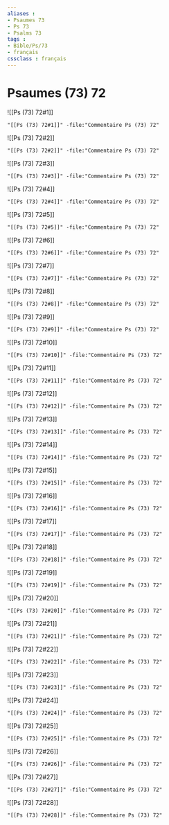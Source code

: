 ```yaml
---
aliases : 
- Psaumes 73
- Ps 73
- Psalms 73
tags : 
- Bible/Ps/73
- français
cssclass : français
---
```


# Psaumes (73) 72

![[Ps (73) 72#1]]

```query
"[[Ps (73) 72#1]]" -file:"Commentaire Ps (73) 72"
```

![[Ps (73) 72#2]]

```query
"[[Ps (73) 72#2]]" -file:"Commentaire Ps (73) 72"
```

![[Ps (73) 72#3]]

```query
"[[Ps (73) 72#3]]" -file:"Commentaire Ps (73) 72"
```

![[Ps (73) 72#4]]

```query
"[[Ps (73) 72#4]]" -file:"Commentaire Ps (73) 72"
```

![[Ps (73) 72#5]]

```query
"[[Ps (73) 72#5]]" -file:"Commentaire Ps (73) 72"
```

![[Ps (73) 72#6]]

```query
"[[Ps (73) 72#6]]" -file:"Commentaire Ps (73) 72"
```

![[Ps (73) 72#7]]

```query
"[[Ps (73) 72#7]]" -file:"Commentaire Ps (73) 72"
```

![[Ps (73) 72#8]]

```query
"[[Ps (73) 72#8]]" -file:"Commentaire Ps (73) 72"
```

![[Ps (73) 72#9]]

```query
"[[Ps (73) 72#9]]" -file:"Commentaire Ps (73) 72"
```

![[Ps (73) 72#10]]

```query
"[[Ps (73) 72#10]]" -file:"Commentaire Ps (73) 72"
```

![[Ps (73) 72#11]]

```query
"[[Ps (73) 72#11]]" -file:"Commentaire Ps (73) 72"
```

![[Ps (73) 72#12]]

```query
"[[Ps (73) 72#12]]" -file:"Commentaire Ps (73) 72"
```

![[Ps (73) 72#13]]

```query
"[[Ps (73) 72#13]]" -file:"Commentaire Ps (73) 72"
```

![[Ps (73) 72#14]]

```query
"[[Ps (73) 72#14]]" -file:"Commentaire Ps (73) 72"
```

![[Ps (73) 72#15]]

```query
"[[Ps (73) 72#15]]" -file:"Commentaire Ps (73) 72"
```

![[Ps (73) 72#16]]

```query
"[[Ps (73) 72#16]]" -file:"Commentaire Ps (73) 72"
```

![[Ps (73) 72#17]]

```query
"[[Ps (73) 72#17]]" -file:"Commentaire Ps (73) 72"
```

![[Ps (73) 72#18]]

```query
"[[Ps (73) 72#18]]" -file:"Commentaire Ps (73) 72"
```

![[Ps (73) 72#19]]

```query
"[[Ps (73) 72#19]]" -file:"Commentaire Ps (73) 72"
```

![[Ps (73) 72#20]]

```query
"[[Ps (73) 72#20]]" -file:"Commentaire Ps (73) 72"
```

![[Ps (73) 72#21]]

```query
"[[Ps (73) 72#21]]" -file:"Commentaire Ps (73) 72"
```

![[Ps (73) 72#22]]

```query
"[[Ps (73) 72#22]]" -file:"Commentaire Ps (73) 72"
```

![[Ps (73) 72#23]]

```query
"[[Ps (73) 72#23]]" -file:"Commentaire Ps (73) 72"
```

![[Ps (73) 72#24]]

```query
"[[Ps (73) 72#24]]" -file:"Commentaire Ps (73) 72"
```

![[Ps (73) 72#25]]

```query
"[[Ps (73) 72#25]]" -file:"Commentaire Ps (73) 72"
```

![[Ps (73) 72#26]]

```query
"[[Ps (73) 72#26]]" -file:"Commentaire Ps (73) 72"
```

![[Ps (73) 72#27]]

```query
"[[Ps (73) 72#27]]" -file:"Commentaire Ps (73) 72"
```

![[Ps (73) 72#28]]

```query
"[[Ps (73) 72#28]]" -file:"Commentaire Ps (73) 72"
```

